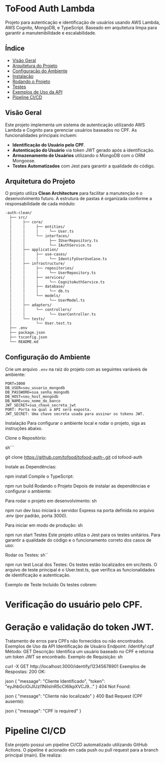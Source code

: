 # ToFood Auth Lambda

Projeto para autenticação e identificação de usuários usando AWS Lambda, AWS Cognito, MongoDB, e TypeScript. Baseado em arquitetura limpa para garantir a manutenibilidade e escalabilidade.

## Índice

- [Visão Geral](#visão-geral)
- [Arquitetura do Projeto](#arquitetura-do-projeto)
- [Configuração do Ambiente](#configuração-do-ambiente)
- [Instalação](#instalação)
- [Rodando o Projeto](#rodando-o-projeto)
- [Testes](#testes)
- [Exemplos de Uso da API](#exemplos-de-uso-da-api)
- [Pipeline CI/CD](#pipeline-cicd)

## Visão Geral

Este projeto implementa um sistema de autenticação utilizando AWS Lambda e Cognito para gerenciar usuários baseados no CPF. As funcionalidades principais incluem:

- **Identificação do Usuário pelo CPF**.
- **Autenticação do Usuário** via token JWT gerado após a identificação.
- **Armazenamento de Usuários** utilizando o MongoDB com o ORM Mongoose.
- **Testes Automatizados** com Jest para garantir a qualidade do código.

## Arquitetura do Projeto

O projeto utiliza **Clean Architecture** para facilitar a manutenção e o desenvolvimento futuro. A estrutura de pastas é organizada conforme a responsabilidade de cada módulo:

```bash
-auth-clean/
  ├── src/
  │     ├── core/
  │     │     ├── entities/
  │     │     │     └── User.ts
  │     │     └── interfaces/
  │     │           ├── IUserRepository.ts
  │     │           └── IAuthService.ts
  │     ├── application/
  │     │     ├── use-cases/
  │     │     │     └── IdentifyUserUseCase.ts
  │     ├── infrastructure/
  │     │     ├── repositories/
  │     │     │     └── UserRepository.ts
  │     │     ├── services/
  │     │     │     └── CognitoAuthService.ts
  │     │     ├── database/
  │     │     │     └── db.ts
  │     │     └── models/
  │     │           └── UserModel.ts
  │     ├── adapters/
  │     │     └── controllers/
  │     │           └── UserController.ts
  │     └── tests/
  │           └── User.test.ts
  ├── .env
  ├── package.json
  ├── tsconfig.json
  └── README.md
```

## Configuração do Ambiente

Crie um arquivo `.env` na raiz do projeto com as seguintes variáveis de ambiente:

```env
PORT=3000
DB_USER=seu_usuario_mongodb
DB_PASSWORD=sua_senha_mongodb
DB_HOST=seu_host_mongodb
DB_NAME=seu_nome_do_banco
JWT_SECRET=sua_chave_secreta_jwt
PORT: Porta na qual a API será exposta.
JWT_SECRET: Uma chave secreta usada para assinar os tokens JWT.
```

Instalação Para configurar o ambiente local e rodar o projeto, siga as instruções abaixo.

Clone o Repositório:

sh```

git clone https://github.com/tofood/tofood-auth-.git
cd tofood-auth


Instale as Dependências:

npm install
Compile o TypeScript:

npm run build
Rodando o Projeto
Depois de instalar as dependências e configurar o ambiente:

Para rodar o projeto em desenvolvimento:
sh

npm run dev
Isso iniciará o servidor Express na porta definida no arquivo .env (por padrão, porta 3000).

Para iniciar em modo de produção:
sh

npm run start
Testes
Este projeto utiliza o Jest para os testes unitários. Para garantir a qualidade do código e o funcionamento correto dos casos de uso:

Rodar os Testes:
sh´´

npm run test
Local dos Testes:
Os testes estão localizados em src/tests. O arquivo de teste principal é o User.test.ts, que verifica as funcionalidades de identificação e autenticação.

Exemplo de Teste Incluído
Os testes cobrem:

# Verificação do usuário pelo CPF.
# Geração e validação do token JWT.
Tratamento de erros para CPFs não fornecidos ou não encontrados.
Exemplos de Uso da API
Identificação de Usuário
Endpoint: /identify/:cpf
Método: GET
Descrição: Identifica um usuário baseado no CPF e retorna um token JWT se encontrado.
Exemplo de Requisição:
sh

curl -X GET http://localhost:3000/identify/12345678901
Exemplos de Respostas:
200 OK:

json
{
  "message": "Cliente Identificado",
  "token": "eyJhbGciOiJIUzI1NiIsInR5cCI6IkpXVCJ9..."
}
404 Not Found:

json
{
  "message": "Cliente não localizado"
}
400 Bad Request (CPF ausente):

json
{
  "message": "CPF is required"
}

# Pipeline CI/CD
Este projeto possui um pipeline CI/CD automatizado utilizando GitHub Actions. O pipeline é acionado em cada push ou pull request para a branch principal (main). Ele realiza:
```
